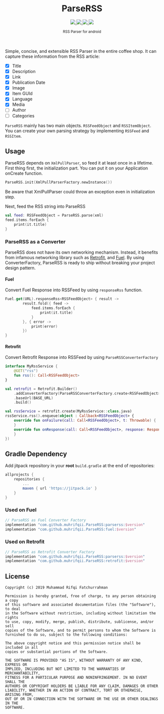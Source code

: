 <p align="center">
  <h1 align="center">ParseRSS</h1>
</p>
<p align="center">
  <a href="https://jitpack.io/#muhrifqii/ParseRSS">
    <img src="https://jitpack.io/v/muhrifqii/ParseRSS.svg" />
  </a>
  <a href="https://travis-ci.org/muhrifqii/ParseRSS">
    <img src="https://travis-ci.org/muhrifqii/ParseRSS.svg?branch=master" />
  </a>
  <a href="https://github.com/muhrifqii/ParseRSS/blob/master/LICENSE">
    <img src="https://img.shields.io/badge/license-MIT-BLUE.svg" />
  </a>  
  <a href="https://www.codacy.com/app/muhrifqii/ParseRSS?utm_source=github.com&amp;utm_medium=referral&amp;utm_content=muhrifqii/ParseRSS&amp;utm_campaign=Badge_Grade">
    <img src="https://api.codacy.com/project/badge/Grade/80070eb57e6f456f9e89a4d65da0c7fd"/>
  </a>
</p>
<div align="center"><sup>RSS Parser for android<sup></div>
<br/>
<br/>

Simple, concise, and extensible RSS Parser in the entire coffee shop.
It can capture these information from the RSS article:
- [x] Title
- [x] Description
- [x] Link
- [x] Publication Date
- [x] Image
- [x] Item GUId
- [x] Language
- [x] Media
- [ ] Author
- [ ] Categories

`ParseRSS` mainly has two main objects. `RSSFeedObject` and `RSSItemObject`.
You can create your own parsing strategy by implementing `RSSFeed` and `RSSItem`.
## Usage
ParseRSS depends on `XmlPullParser`, so feed it at least once in a lifetime.
First thing first, the initialization part. 
You can put it on your Application onCreate function. 
```kotlin
ParseRSS.init(XmlPullParserFactory.newInstance())
```
Be aware that XmlPullParser could throw an exception even in initialization step.

Next, feed the RSS string into ParseRSS
```kotlin
val feed: RSSFeedObject = ParseRSS.parse(xml)
feed.items.forEach {
    print(it.title)
}
```
### ParseRSS as a Converter
ParseRSS does not have its own networking mechanism.
Instead, it benefits from infamous networking library such as 
[Retrofit](https://square.github.io/retrofit/), and [Fuel](https://github.com/kittinunf/fuel).
By using ConverterFactory, ParseRSS is ready to ship without breaking your project design pattern.
#### Fuel
Convert Fuel Response into RSSFeed by using `responseRss` function.
```kotlin
Fuel.get(URL).responseRss<RSSFeedObject> { result ->
        result.fold({ feed ->
            feed.items.forEach {
                print(it.title)
            }
        }, { error ->
            print(error)
        })
}
```
#### Retrofit
Convert Retrofit Response into RSSFeed by using `ParseRSSConverterFactory`
```kotlin
interface MyRssService {
    @GET("rss")
    fun rss(): Call<RSSFeedObject>
}
```
```kotlin
val retrofit = Retrofit.Builder()
    .addConverterFactory(ParseRSSConverterFactory.create<RSSFeedObject>())
    .baseUrl(BASE_URL)
    .build()

val rssService = retrofit.create(MyRssService::class.java)
rssService.rss().enqueue(object : Callback<RSSFeedObject> {
    override fun onFailure(call: Call<RSSFeedObject>, t: Throwable) {
    }
    override fun onResponse(call: Call<RSSFeedObject>, response: Response<RSSFeedObject>) {
    }
})
```
## Gradle Dependency
Add jitpack repository in your **root** `build.gradle` at the end of repositories:
```gradle
allprojects {
    repositories {
        ...
        maven { url 'https://jitpack.io' }
    }
}
```
### Used on Fuel
```gradle
// ParseRSS as Fuel Converter Factory
implementation "com.github.muhrifqii.ParseRSS:parserss:$version"
implementation "com.github.muhrifqii.ParseRSS:fuel:$version"
```
### Used on Retrofit
```gradle
// ParseRSS as Retrofit Converter Factory
implementation "com.github.muhrifqii.ParseRSS:parserss:$version"
implementation "com.github.muhrifqii.ParseRSS:retrofit:$version"
```

## License
```
Copyright (c) 2019 Muhammad Rifqi Fatchurrahman

Permission is hereby granted, free of charge, to any person obtaining a copy
of this software and associated documentation files (the "Software"), to deal
in the Software without restriction, including without limitation the rights
to use, copy, modify, merge, publish, distribute, sublicense, and/or sell
copies of the Software, and to permit persons to whom the Software is
furnished to do so, subject to the following conditions:

The above copyright notice and this permission notice shall be included in all
copies or substantial portions of the Software.

THE SOFTWARE IS PROVIDED "AS IS", WITHOUT WARRANTY OF ANY KIND, EXPRESS OR
IMPLIED, INCLUDING BUT NOT LIMITED TO THE WARRANTIES OF MERCHANTABILITY,
FITNESS FOR A PARTICULAR PURPOSE AND NONINFRINGEMENT. IN NO EVENT SHALL THE
AUTHORS OR COPYRIGHT HOLDERS BE LIABLE FOR ANY CLAIM, DAMAGES OR OTHER
LIABILITY, WHETHER IN AN ACTION OF CONTRACT, TORT OR OTHERWISE, ARISING FROM,
OUT OF OR IN CONNECTION WITH THE SOFTWARE OR THE USE OR OTHER DEALINGS IN THE
SOFTWARE.
```
